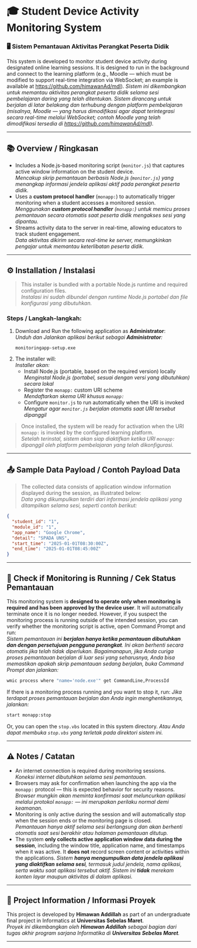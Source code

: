 # 🎓 Student Device Activity Monitoring System

### 🖥️ Sistem Pemantauan Aktivitas Perangkat Peserta Didik

This system is developed to monitor student device activity during designated online learning sessions. It is designed to run in the background and connect to the learning platform (e.g., Moodle — which must be modified to support real-time integration via WebSocket; an example is available at https://github.com/himawanAd/mdl).
_Sistem ini dikembangkan untuk memantau aktivitas perangkat peserta didik selama sesi pembelajaran daring yang telah ditentukan. Sistem dirancang untuk berjalan di latar belakang dan terhubung dengan platform pembelajaran (misalnya, Moodle — yang harus dimodifikasi agar dapat terintegrasi secara real-time melalui WebSocket; contoh Moodle yang telah dimodifikasi tersedia di https://github.com/himawanAd/mdl)._

---

## 📚 Overview / Ringkasan

- Includes a Node.js-based monitoring script (`monitor.js`) that captures active window information on the student device.  
  _Mencakup skrip pemantauan berbasis Node.js (`monitor.js`) yang menangkap informasi jendela aplikasi aktif pada perangkat peserta didik._
- Uses a **custom protocol handler** (`monapp:`) to automatically trigger monitoring when a student accesses a monitored session.  
  _Menggunakan **custom protocol handler** (`monapp:`) untuk memicu proses pemantauan secara otomatis saat peserta didik mengakses sesi yang dipantau._
- Streams activity data to the server in real-time, allowing educators to track student engagement.  
  _Data aktivitas dikirim secara real-time ke server, memungkinkan pengajar untuk memantau keterlibatan peserta didik._

---

## ⚙️ Installation / Instalasi

> This installer is bundled with a portable Node.js runtime and required configuration files.  
> _Instalasi ini sudah dibundel dengan runtime Node.js portabel dan file konfigurasi yang dibutuhkan._

### Steps / Langkah-langkah:

1. Download and Run the following application as **Administrator**:  
   _Unduh dan Jalankan aplikasi berikut sebagai **Administrator**:_
   ```
   monitoringapp-setup.exe
   ```
2. The installer will:  
   _Installer akan:_
   - Install Node.js (portable, based on the required version) locally  
     _Menginstal Node.js (portabel, sesuai dengan versi yang dibutuhkan) secara lokal_
   - Register the `monapp:` custom URI scheme  
     _Mendaftarkan skema URI khusus `monapp:`_
   - Configure `monitor.js` to run automatically when the URI is invoked
     _Mengatur agar `monitor.js` berjalan otomatis saat URI tersebut dipanggil_

> Once installed, the system will be ready for activation when the URI `monapp:` is invoked by the configured learning platform.  
> _Setelah terinstal, sistem akan siap diaktifkan ketika URI `monapp:` dipanggil oleh platform pembelajaran yang telah dikonfigurasi._

---

## 📤 Sample Data Payload / Contoh Payload Data

> The collected data consists of application window information displayed during the session, as illustrated below:  
> _Data yang dikumpulkan terdiri dari informasi jendela aplikasi yang ditampilkan selama sesi, seperti contoh berikut:_

```json
{
  "student_id": "1",
  "module_id": "1",
  "app_name": "Google Chrome",
  "detail": "SPADA UNS",
  "start_time": "2025-01-01T08:30:00Z",
  "end_time": "2025-01-01T08:45:00Z"
}
```

---

## 🔎 Check if Monitoring is Running / Cek Status Pemantauan

This monitoring system is **designed to operate only when monitoring is required and has been approved by the device user**. It will automatically terminate once it is no longer needed. However, if you suspect the monitoring process is running outside of the intended session, you can verify whether the monitoring script is active, open Command Prompt and run:  
_Sistem pemantauan ini **berjalan hanya ketika pemantauan dibutuhkan dan dengan persetujuan pengguna perangkat**. Ini akan berhenti secara otomatis jika telah tidak diperlukan. Bagaimanapun, jika Anda curiga proses pemantauan berjalan di luar sesi yang seharusnya, Anda bisa memastikan apakah skrip pemantauan sedang berjalan, buka Command Prompt dan jalankan:_

```bash
wmic process where "name='node.exe'" get CommandLine,ProcessId
```

If there is a monitoring process running and you want to stop it, run:
_Jika terdapat proses pemantauan berjalan dan Anda ingin menghentikannya, jalankan:_

```bash
start monapp:stop
```

Or, you can open the `stop.vbs` located in this system directory.
_Atau Anda dapat membuka `stop.vbs` yang terletak pada direktori sistem ini._

---

## ⚠️ Notes / Catatan

- An internet connection is required during monitoring sessions.  
  _Koneksi internet dibutuhkan selama sesi pemantauan._
- Browsers may ask for confirmation when launching the app via the `monapp:` protocol — this is expected behavior for security reasons.  
  _Browser mungkin akan meminta konfirmasi saat meluncurkan aplikasi melalui protokol `monapp:` — ini merupakan perilaku normal demi keamanan._
- Monitoring is only active during the session and will automatically stop when the session ends or the monitoring page is closed.  
  _Pemantauan hanya aktif selama sesi berlangsung dan akan berhenti otomatis saat sesi berakhir atau halaman pemantauan ditutup._
- The system **only collects active application window data during the session**, including the window title, application name, and timestamps when it was active. It **does not** record screen content or activities within the applications.
  _Sistem **hanya mengumpulkan data jendela aplikasi yang diaktifkan selama sesi**, termasuk judul jendela, nama aplikasi, serta waktu saat aplikasi tersebut aktif. Sistem ini **tidak** merekam konten layar maupun aktivitas di dalam aplikasi._

---

## 📄 Project Information / Informasi Proyek

This project is developed by **Himawan Addillah** as part of an undergraduate final project in Informatics at **Universitas Sebelas Maret**.  
_Proyek ini dikembangkan oleh **Himawan Addillah** sebagai bagian dari tugas akhir program sarjana Informatika di **Universitas Sebelas Maret**._

---
